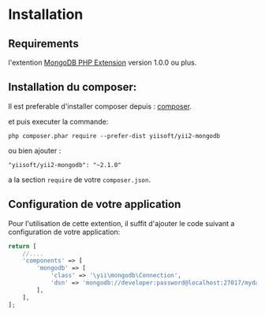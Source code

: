 Installation
============

## Requirements

l'extention  [MongoDB PHP Extension](http://us1.php.net/manual/en/set.mongodb.php) version 1.0.0 ou plus.

## Installation du composer:

Il est preferable d'installer composer depuis :  [composer](http://getcomposer.org/download/).

et puis executer la commande: 

```
php composer.phar require --prefer-dist yiisoft/yii2-mongodb
```

ou bien ajouter : 

```
"yiisoft/yii2-mongodb": "~2.1.0"
```

a la section `require` de votre `composer.json`.

## Configuration de votre application

Pour l'utilisation de cette extention, il suffit d'ajouter le code suivant a configuration de votre application:

```php
return [
    //....
    'components' => [
        'mongodb' => [
            'class' => '\yii\mongodb\Connection',
            'dsn' => 'mongodb://developer:password@localhost:27017/mydatabase',
        ],
    ],
];
```
